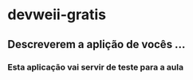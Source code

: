 # devweii-gratis
## Descreverem a aplição de vocês ... 
### Esta aplicação vai servir de teste para a aula
